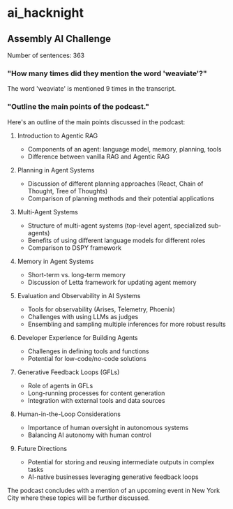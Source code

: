 # ai_hacknight

## Assembly AI Challenge

Number of sentences: 363

### "How many times did they mention the word 'weaviate'?"
The word 'weaviate' is mentioned 9 times in the transcript.

### "Outline the main points of the podcast."
Here's an outline of the main points discussed in the podcast:

1. Introduction to Agentic RAG
   - Components of an agent: language model, memory, planning, tools
   - Difference between vanilla RAG and Agentic RAG

2. Planning in Agent Systems
   - Discussion of different planning approaches (React, Chain of Thought, Tree of Thoughts)
   - Comparison of planning methods and their potential applications

3. Multi-Agent Systems
   - Structure of multi-agent systems (top-level agent, specialized sub-agents)
   - Benefits of using different language models for different roles
   - Comparison to DSPY framework

4. Memory in Agent Systems
   - Short-term vs. long-term memory
   - Discussion of Letta framework for updating agent memory

5. Evaluation and Observability in AI Systems
   - Tools for observability (Arises, Telemetry, Phoenix)
   - Challenges with using LLMs as judges
   - Ensembling and sampling multiple inferences for more robust results

6. Developer Experience for Building Agents
   - Challenges in defining tools and functions
   - Potential for low-code/no-code solutions

7. Generative Feedback Loops (GFLs)
   - Role of agents in GFLs
   - Long-running processes for content generation
   - Integration with external tools and data sources

8. Human-in-the-Loop Considerations
   - Importance of human oversight in autonomous systems
   - Balancing AI autonomy with human control

9. Future Directions
   - Potential for storing and reusing intermediate outputs in complex tasks
   - AI-native businesses leveraging generative feedback loops

The podcast concludes with a mention of an upcoming event in New York City where these topics will be further discussed.